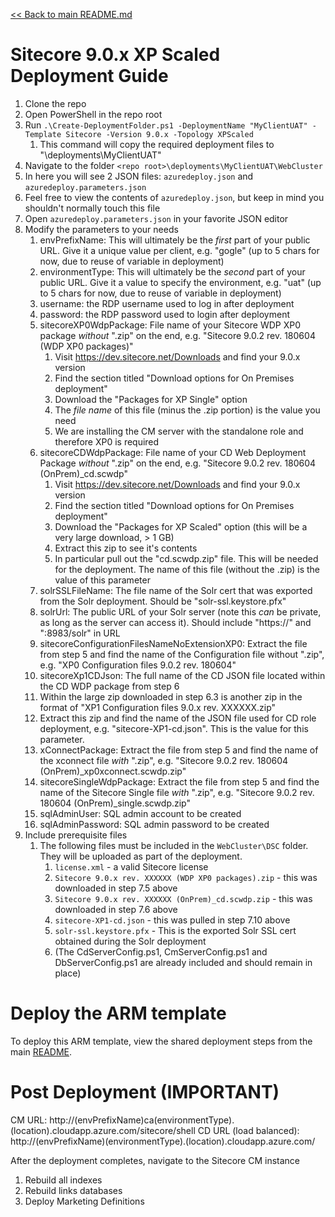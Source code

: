[<< Back to main README.md](../../../README.md)

# Sitecore 9.0.x XP Scaled Deployment Guide

1. Clone the repo
2. Open PowerShell in the repo root
3. Run `.\Create-DeploymentFolder.ps1 -DeploymentName "MyClientUAT" -Template Sitecore -Version 9.0.x -Topology XPScaled`
   1. This command will copy the required deployment files to "<repo root>\deployments\MyClientUAT"
4. Navigate to the folder `<repo root>\deployments\MyClientUAT\WebCluster`
5. In here you will see 2 JSON files: `azuredeploy.json` and `azuredeploy.parameters.json`
6. Feel free to view the contents of `azuredeploy.json`, but keep in mind you shouldn't normally touch this file
7. Open `azuredeploy.parameters.json` in your favorite JSON editor
8. Modify the parameters to your needs
   1. envPrefixName: This will ultimately be the _first_ part of your public URL. Give it a unique value per client, e.g. "gogle" (up to 5 chars for now, due to reuse of variable in deployment)
   2. environmentType: This will ultimately be the _second_ part of your public URL. Give it a value to specify the environment, e.g. "uat" (up to 5 chars for now, due to reuse of variable in deployment)
   3. username: the RDP username used to log in after deployment
   4. password: the RDP password used to login after deployment
   5. sitecoreXP0WdpPackage: File name of your Sitecore WDP XP0 package _without_ ".zip" on the end, e.g. "Sitecore 9.0.2 rev. 180604 (WDP XP0 packages)"
      1. Visit https://dev.sitecore.net/Downloads and find your 9.0.x version
	  2. Find the section titled "Download options for On Premises deployment"
	  3. Download the "Packages for XP Single" option
	  4. The _file name_ of this file (minus the .zip portion) is the value you need
	  5. We are installing the CM server with the standalone role and  therefore XP0 is required
   6. sitecoreCDWdpPackage: File name of your CD Web Deployment Package _without_ ".zip" on the end, e.g. "Sitecore 9.0.2 rev. 180604 (OnPrem)_cd.scwdp"
      1. Visit https://dev.sitecore.net/Downloads and find your 9.0.x version
	  2. Find the section titled "Download options for On Premises deployment"
	  3. Download the "Packages for XP Scaled" option (this will be a very large download, > 1 GB)
	  4. Extract this zip to see it's contents
	  5. In particular pull out the "cd.scwdp.zip" file. This will be needed for the deployment. The name of this file (without the .zip) is the value of this parameter
   7. solrSSLFileName: The file name of the Solr cert that was exported from the Solr deployment. Should be "solr-ssl.keystore.pfx"
   8. solrUrl: The public URL of your Solr server (note this _can_ be private, as long as the server can access it). Should include "https://" and ":8983/solr" in URL
   9. sitecoreConfigurationFilesNameNoExtensionXP0: Extract the file from step 5 and find the name of the Configuration file without ".zip", e.g. "XP0 Configuration files 9.0.2 rev. 180604"
   10. sitecoreXp1CDJson: The full name of the CD JSON file located within the CD WDP package from step 6
      1. Within the large zip downloaded in step 6.3 is another zip in the format of "XP1 Configuration files 9.0.x rev. XXXXXX.zip"
	  2. Extract this zip and find the name of the JSON file used for CD role deployment, e.g. "sitecore-XP1-cd.json". This is the value for this parameter.
   11. xConnectPackage: Extract the file from step 5 and find the name of the xconnect file _with_ ".zip", e.g. "Sitecore 9.0.2 rev. 180604 (OnPrem)_xp0xconnect.scwdp.zip"
   12. sitecoreSingleWdpPackage: Extract the file from step 5 and find the name of the Sitecore Single file _with_ ".zip", e.g. "Sitecore 9.0.2 rev. 180604 (OnPrem)_single.scwdp.zip"
   13. sqlAdminUser: SQL admin account to be created
   14. sqlAdminPassword: SQL admin password to be created
9. Include prerequisite files
   1. The following files must be included in the `WebCluster\DSC` folder. They will be uploaded as part of the deployment.
      1. `license.xml` - a valid Sitecore license
	  2. `Sitecore 9.0.x rev. XXXXXX (WDP XP0 packages).zip` - this was downloaded in step 7.5 above
	  3. `Sitecore 9.0.x rev. XXXXXX (OnPrem)_cd.scwdp.zip` - this was downloaded in step 7.6 above
	  4. `sitecore-XP1-cd.json` - this was pulled in step 7.10 above
	  5. `solr-ssl.keystore.pfx` - This is the exported Solr SSL cert obtained during the Solr deployment
	  6. (The CdServerConfig.ps1, CmServerConfig.ps1 and DbServerConfig.ps1 are already included and should remain in place)
   
# Deploy the ARM template

To deploy this ARM template, view the shared deployment steps from the main [README](../../../README.md#Deploy-ARM-Template).

# Post Deployment (IMPORTANT)

CM URL: http://(envPrefixName)ca(environmentType).(location).cloudapp.azure.com/sitecore/shell
CD URL (load balanced): http://(envPrefixName)(environmentType).(location).cloudapp.azure.com/

After the deployment completes, navigate to the Sitecore CM instance
1. Rebuild all indexes
2. Rebuild links databases
3. Deploy Marketing Definitions